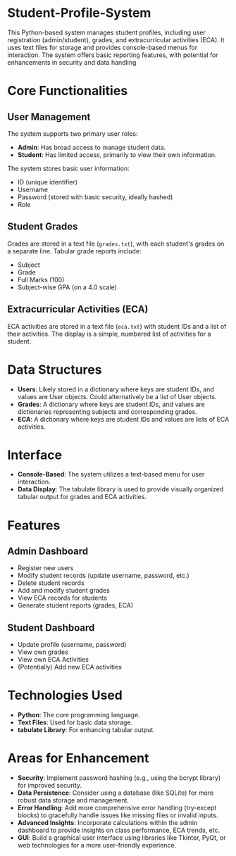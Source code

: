 # Student-Profile-System
This Python-based system manages student profiles, including user registration (admin/student), grades, and extracurricular activities (ECA). It uses text files for storage and provides console-based menus for interaction.  The system offers basic reporting features, with potential for enhancements in security and data handling

# Core Functionalities

## User Management

The system supports two primary user roles:

- **Admin**: Has broad access to manage student data.
- **Student**: Has limited access, primarily to view their own information.

The system stores basic user information:

- ID (unique identifier)
- Username
- Password (stored with basic security, ideally hashed)
- Role

## Student Grades

Grades are stored in a text file (`grades.txt`), with each student's grades on a separate line. Tabular grade reports include:

- Subject
- Grade
- Full Marks (100)
- Subject-wise GPA (on a 4.0 scale)

## Extracurricular Activities (ECA)

ECA activities are stored in a text file (`eca.txt`) with student IDs and a list of their activities. The display is a simple, numbered list of activities for a student.
# Data Structures

- **Users**: Likely stored in a dictionary where keys are student IDs, and values are User objects. Could alternatively be a list of User objects.
- **Grades**: A dictionary where keys are student IDs, and values are dictionaries representing subjects and corresponding grades.
- **ECA**: A dictionary where keys are student IDs and values are lists of ECA activities.

# Interface

- **Console-Based**: The system utilizes a text-based menu for user interaction.
- **Data Display**: The tabulate library is used to provide visually organized tabular output for grades and ECA activities.

# Features

## Admin Dashboard

- Register new users
- Modify student records (update username, password, etc.)
- Delete student records
- Add and modify student grades
- View ECA records for students
- Generate student reports (grades, ECA)

## Student Dashboard

- Update profile (username, password)
- View own grades
- View own ECA Activities
- (Potentially) Add new ECA activities

# Technologies Used

- **Python**: The core programming language.
- **Text Files**: Used for basic data storage.
- **tabulate Library**: For enhancing tabular output.

# Areas for Enhancement

- **Security**: Implement password hashing (e.g., using the bcrypt library) for improved security.
- **Data Persistence**: Consider using a database (like SQLite) for more robust data storage and management.
- **Error Handling**: Add more comprehensive error handling (try-except blocks) to gracefully handle issues like missing files or invalid inputs.
- **Advanced Insights**: Incorporate calculations within the admin dashboard to provide insights on class performance, ECA trends, etc.
- **GUI**: Build a graphical user interface using libraries like Tkinter, PyQt, or web technologies for a more user-friendly experience.
